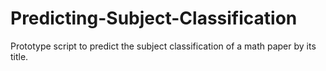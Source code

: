 # Predicting-Subject-Classification
Prototype script to predict the subject classification of a math paper by its title.
